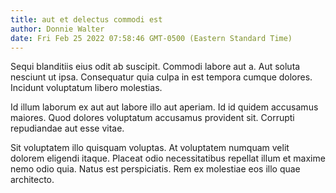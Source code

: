 ```yaml
---
title: aut et delectus commodi est
author: Donnie Walter
date: Fri Feb 25 2022 07:58:46 GMT-0500 (Eastern Standard Time)
---
```

Sequi blanditiis eius odit ab suscipit. Commodi labore aut a. Aut soluta nesciunt ut ipsa. Consequatur quia culpa in est tempora cumque dolores. Incidunt voluptatum libero molestias.

 Id illum laborum ex aut aut labore illo aut aperiam. Id id quidem accusamus maiores. Quod dolores voluptatum accusamus provident sit. Corrupti repudiandae aut esse vitae.

 Sit voluptatem illo quisquam voluptas. At voluptatem numquam velit dolorem eligendi itaque. Placeat odio necessitatibus repellat illum et maxime nemo odio quia. Natus est perspiciatis. Rem ex molestiae eos illo quae architecto.
